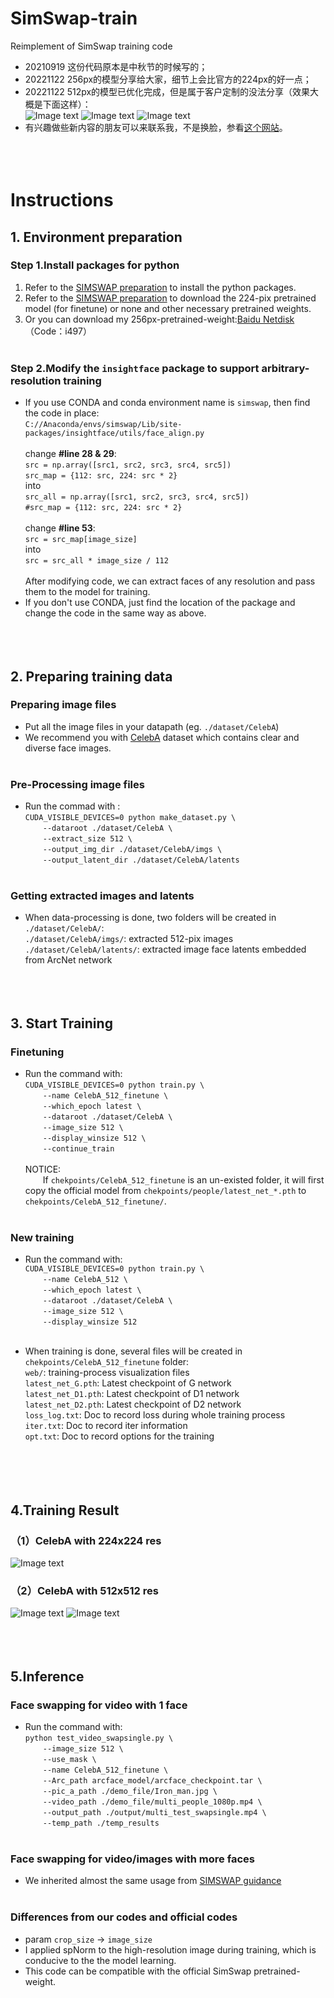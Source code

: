 # SimSwap-train
Reimplement of SimSwap training code<br />
- 20210919 这份代码原本是中秋节的时候写的；<br />
- 20221122 256px的模型分享给大家，细节上会比官方的224px的好一点；<br />
- 20221122 512px的模型已优化完成，但是属于客户定制的没法分享（效果大概是下面这样）：<br />
![Image text](https://github.com/a312863063/SimSwap-train/blob/main/docs/test1.jpg)
![Image text](https://github.com/a312863063/SimSwap-train/blob/main/docs/test2.jpg)
![Image text](https://github.com/a312863063/SimSwap-train/blob/main/docs/test_compare.jpg)
- 有兴趣做些新内容的朋友可以来联系我，不是换脸，参看[这个网站](http://www.seeprettyface.com/)。<br />
<br /><br /><br />

# Instructions
## 1. Environment preparation
### Step 1.Install packages for python
1) Refer to the [SIMSWAP preparation](https://github.com/neuralchen/SimSwap/blob/main/docs/guidance/preparation.md) to install the python packages.<br />
2) Refer to the [SIMSWAP preparation](https://github.com/neuralchen/SimSwap/blob/main/docs/guidance/preparation.md) to download the 224-pix pretrained model (for finetune) or none and other necessary pretrained weights.<br />
3) Or you can download my 256px-pretrained-weight:[Baidu Netdisk](https://pan.baidu.com/s/1FyuAtL208dXCA8OxSJRpXg)（Code：i497）<br /><br />
### Step 2.Modify the ```insightface``` package to support arbitrary-resolution training
- If you use CONDA and conda environment name is ```simswap```, then find the code in place: <br />
 `C://Anaconda/envs/simswap/Lib/site-packages/insightface/utils/face_align.py`<br /><br />
change <b>#line 28 & 29</b>:<br />
`src = np.array([src1, src2, src3, src4, src5])`<br />
`src_map = {112: src, 224: src * 2}`<br />
into<br />
`src_all = np.array([src1, src2, src3, src4, src5])`<br />
`#src_map = {112: src, 224: src * 2}`<br /><br />
change <b>#line 53</b>:<br />
`src = src_map[image_size]`<br />
into<br />
`src = src_all * image_size / 112`<br /><br />
After modifying code, we can extract faces of any resolution and pass them to the model for training. <br />
- If you don't use CONDA, just find the location of the package and change the code in the same way as above.<br /><br /><br /><br />



## 2. Preparing training data
### Preparing image files
- Put all the image files in your datapath (eg. `./dataset/CelebA`)<br />
- We recommend you with [CelebA](http://mmlab.ie.cuhk.edu.hk/projects/CelebA.html) dataset which contains clear and diverse face images.<br /><br />
### Pre-Processing image files
- Run the commad with :<br />
`CUDA_VISIBLE_DEVICES=0 python make_dataset.py \`<br />
&emsp;&emsp;`--dataroot ./dataset/CelebA \`<br />
&emsp;&emsp;`--extract_size 512 \`<br />
&emsp;&emsp;`--output_img_dir ./dataset/CelebA/imgs \`<br />
&emsp;&emsp;`--output_latent_dir ./dataset/CelebA/latents`<br /><br />
### Getting extracted images and latents
- When data-processing is done, two folders will be created in `./dataset/CelebA/`:<br />
`./dataset/CelebA/imgs/`: extracted 512-pix images<br />
`./dataset/CelebA/latents/`: extracted image face latents embedded from ArcNet network<br /><br /><br /><br />

## 3. Start Training
### Finetuning
- Run the command with:<br />
`CUDA_VISIBLE_DEVICES=0 python train.py \`<br />
&emsp;&emsp;`--name CelebA_512_finetune \`<br />
&emsp;&emsp;`--which_epoch latest \`<br />
&emsp;&emsp;`--dataroot ./dataset/CelebA \`<br />
&emsp;&emsp;`--image_size 512 \`<br />
&emsp;&emsp;`--display_winsize 512 \`<br />
&emsp;&emsp;`--continue_train`<br /><br />
NOTICE:<br />
&emsp;&emsp;If `chekpoints/CelebA_512_finetune` is an un-existed folder, it will first copy the official model from `chekpoints/people/latest_net_*.pth` to `chekpoints/CelebA_512_finetune/`.<br /><br />

### New training
- Run the command with:<br />
`CUDA_VISIBLE_DEVICES=0 python train.py \`<br />
&emsp;&emsp;`--name CelebA_512 \`<br />
&emsp;&emsp;`--which_epoch latest \`<br />
&emsp;&emsp;`--dataroot ./dataset/CelebA \`<br />
&emsp;&emsp;`--image_size 512 \`<br />
&emsp;&emsp;`--display_winsize 512`<br /><br />

- When training is done, several files will be created in `chekpoints/CelebA_512_finetune` folder:<br />
`web/`: training-process visualization files<br />
`latest_net_G.pth`: Latest checkpoint of G network<br />
`latest_net_D1.pth`: Latest checkpoint of D1 network<br />
`latest_net_D2.pth`: Latest checkpoint of D2 network<br />
`loss_log.txt`: Doc to record loss during whole training process<br />
`iter.txt`: Doc to record iter information<br />
`opt.txt`: Doc to record options for the training<br />
<br /><br /><br /><br />


## 4.Training Result
### （1）CelebA with 224x224 res
![Image text](https://github.com/a312863063/SimSwap-train/blob/main/docs/img/train_celeba_224.png)

### （2）CelebA with 512x512 res
![Image text](https://github.com/a312863063/SimSwap-train/blob/main/docs/img/train_celeba_512_1.png)
![Image text](https://github.com/a312863063/SimSwap-train/blob/main/docs/img/train_celeba_512_2.png)
<br /><br /><br /><br />

## 5.Inference
### Face swapping for video with 1 face
- Run the command with:<br />
`python test_video_swapsingle.py \`<br />
&emsp;&emsp;`--image_size 512 \`<br />
&emsp;&emsp;`--use_mask \`<br />
&emsp;&emsp;`--name CelebA_512_finetune \`<br />
&emsp;&emsp;`--Arc_path arcface_model/arcface_checkpoint.tar \`<br />
&emsp;&emsp;`--pic_a_path ./demo_file/Iron_man.jpg \`<br />
&emsp;&emsp;`--video_path ./demo_file/multi_people_1080p.mp4 \`<br />
&emsp;&emsp;`--output_path ./output/multi_test_swapsingle.mp4 \`<br />
&emsp;&emsp;`--temp_path ./temp_results `<br /><br />

### Face swapping for video/images with more faces
- We inherited almost the same usage from [SIMSWAP guidance](https://github.com/neuralchen/SimSwap/blob/main/docs/guidance/usage.md)
<br /><br />

### Differences from our codes and official codes
- param `crop_size` -> `image_size` <br />
- I applied spNorm to the high-resolution image during training, which is conducive to the the model learning.<br />
- This code can be compatible with the official SimSwap pretrained-weight.<br />
<br /><br /><br />
